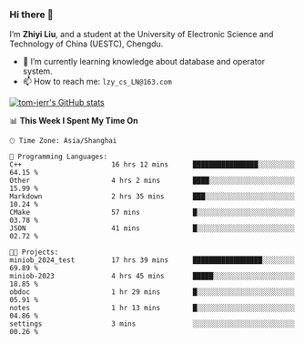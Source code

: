 ### Hi there 👋
I’m **Zhiyi Liu**, and a student at the University of Electronic Science and Technology of China (UESTC), Chengdu.
- 🌱 I’m currently learning knowledge about database and operator system.
- 📫 How to reach me: `lzy_cs_LN@163.com`
  
[![tom-jerr's GitHub stats](https://github-readme-stats.vercel.app/api?username=tom-jerr&hide=prs,stars&show_icons=true)](https://github.com/tom-jerr/github-readme-stats)





<!--
**tom-jerr/tom-jerr** is a ✨ _special_ ✨ repository because its `README.md` (this file) appears on your GitHub profile.

Here are some ideas to get you started:

- 🔭 I’m currently working on ...

- 👯 I’m looking to collaborate on ...
- 🤔 I’m looking for help with ...
- 💬 Ask me about ...
 ...
- 😄 Pronouns: ...
- ⚡ Fun fact: ...
-->

<!--START_SECTION:waka-->
📊 **This Week I Spent My Time On** 

```text
🕑︎ Time Zone: Asia/Shanghai

💬 Programming Languages: 
C++                      16 hrs 12 mins      ████████████████░░░░░░░░░   64.15 % 
Other                    4 hrs 2 mins        ████░░░░░░░░░░░░░░░░░░░░░   15.99 % 
Markdown                 2 hrs 35 mins       ███░░░░░░░░░░░░░░░░░░░░░░   10.24 % 
CMake                    57 mins             █░░░░░░░░░░░░░░░░░░░░░░░░   03.78 % 
JSON                     41 mins             █░░░░░░░░░░░░░░░░░░░░░░░░   02.72 % 

🐱‍💻 Projects: 
miniob_2024_test         17 hrs 39 mins      █████████████████░░░░░░░░   69.89 % 
miniob-2023              4 hrs 45 mins       █████░░░░░░░░░░░░░░░░░░░░   18.85 % 
obdoc                    1 hr 29 mins        █░░░░░░░░░░░░░░░░░░░░░░░░   05.91 % 
notes                    1 hr 13 mins        █░░░░░░░░░░░░░░░░░░░░░░░░   04.86 % 
settings                 3 mins              ░░░░░░░░░░░░░░░░░░░░░░░░░   00.26 % 
```


<!--END_SECTION:waka-->

